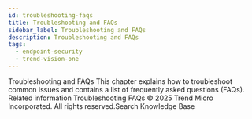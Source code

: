 ```yaml
---
id: troubleshooting-faqs
title: Troubleshooting and FAQs
sidebar_label: Troubleshooting and FAQs
description: Troubleshooting and FAQs
tags:
  - endpoint-security
  - trend-vision-one
---
```


 Troubleshooting and FAQs This chapter explains how to troubleshoot common issues and contains a list of frequently asked questions (FAQs). Related information Troubleshooting FAQs © 2025 Trend Micro Incorporated. All rights reserved.Search Knowledge Base